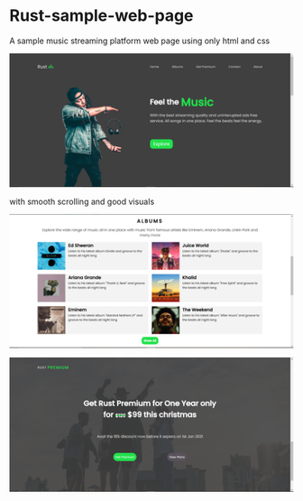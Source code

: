 # Rust-sample-web-page
A sample music streaming platform web page using only html and css

![](images/screenshots/1.PNG)

with smooth scrolling and good visuals

![](images/screenshots/2.PNG)

![](images/screenshots/3.PNG)
